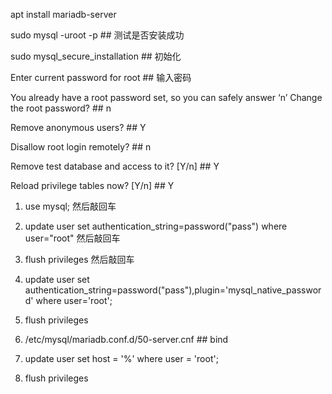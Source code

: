 apt install mariadb-server

sudo mysql -uroot -p ## 测试是否安装成功

sudo mysql_secure_installation ## 初始化

Enter current password for root   ## 输入密码

You already have a root password set, so you can safely answer ‘n’
Change the root password?  ## n

Remove anonymous users? ## Y

Disallow root login remotely? ## n 

Remove test database and access to it? [Y/n]    ##  Y

Reload privilege tables now? [Y/n]  ##  Y

1. use mysql;   然后敲回车
2. update user set authentication_string=password("pass") where user="root"  然后敲回车
3. flush privileges  然后敲回车
4. update user set authentication_string=password("pass"),plugin='mysql_native_password' where user='root';
5. flush privileges 


6. /etc/mysql/mariadb.conf.d/50-server.cnf   ## bind 
7. update user set host = '%' where user = 'root';
8. flush privileges 